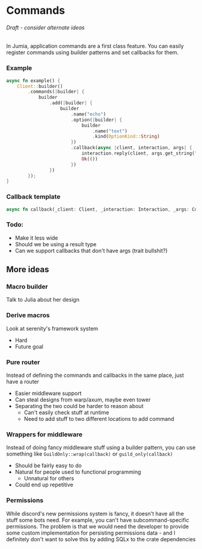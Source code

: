 # Commands

###### Draft - consider alternate ideas

In Jumia, application commands are a first class feature. You can easily register commands using builder patterns and
set callbacks for them.

### Example

```rust
async fn example() {
    Client::builder()
        .commands(|builder| {
            builder
                .add(|builder| {
                    builder
                        .name("echo")
                        .option(|builder| {
                            builder
                                .name("text")
                                .kind(OptionKind::String)
                        })
                        .callback(async |client, interaction, args| {
                            interaction.reply(client, args.get_string("text")).await.unwrap();
                            Ok(())
                        })
                })
        });
}
```

### Callback template

```rust
async fn callback(_client: Client, _interaction: Interaction, _args: CommandArgs) -> Result<(), JumiaError> {}
```

### Todo:
- Make it less wide
- Should we be using a result type
- Can we support callbacks that don't have args (trait bullshit?)

## More ideas

### Macro builder

Talk to Julia about her design

### Derive macros

Look at serenity's framework system
- Hard
- Future goal

### Pure router

Instead of defining the commands and callbacks in the same place, just have a router
- Easier middleware support
- Can steal designs from warp/axum, maybe even tower
- Separating the two could be harder to reason about
  - Can't easily check stuff at runtime
  - Need to add stuff to two different locations to add command

### Wrappers for middleware

Instead of doing fancy middleware stuff using a builder pattern, you can use something like
`GuildOnly::wrap(callback)` or `guild_only(callback)`
- Should be fairly easy to do
- Natural for people used to functional programming
  - Unnatural for others
- Could end up repetitive

### Permissions

While discord's new permissions system is fancy, it doesn't have all the stuff some bots need. For example, you can't
have subcommand-specific permissions. The problem is that we would need the developer to provide some custom
implementation for persisting permissions data - and I definitely don't want to solve this by adding SQLx to the
crate dependencies
